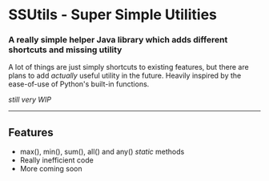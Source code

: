 # SSUtils - Super Simple Utilities

### A really simple helper Java library which adds different shortcuts and missing utility
A lot of things are just simply shortcuts to existing features, but there are plans to add *actually* useful utility
in the future. Heavily inspired by the ease-of-use of Python's built-in functions.

*still very WIP*

---

## Features
- max(), min(), sum(), all() and any() *static* methods
- Really inefficient code
- More coming soon
